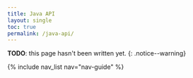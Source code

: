 ```yaml
---
title: Java API
layout: single
toc: true
permalink: /java-api/
---
```


**TODO**: this page hasn't been written yet.
{: .notice--warning}


{% include nav_list nav="nav-guide" %}
